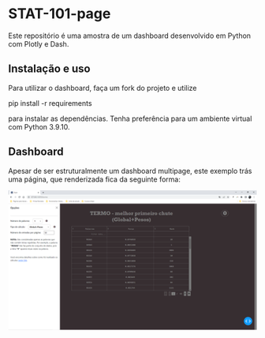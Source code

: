 # STAT-101-page

Este repositório é uma amostra de um dashboard desenvolvido em Python com Plotly e Dash.



## Instalação e uso

Para utilizar o dashboard, faça um fork do projeto e utilize


pip install -r requirements


para instalar as dependências. Tenha preferência para um ambiente virtual com Python 3.9.10.


## Dashboard

Apesar de ser estruturalmente um dashboard multipage, este exemplo trás uma página, que renderizada fica da seguinte forma:


<p align="center">
<img src="https://raw.githubusercontent.com/andersonmdcanteli/termo/main/images/screenshot.PNG" alt="screenshot do dashboard finalizando, mostrando o painel de configurações" width="800px">
</p>
